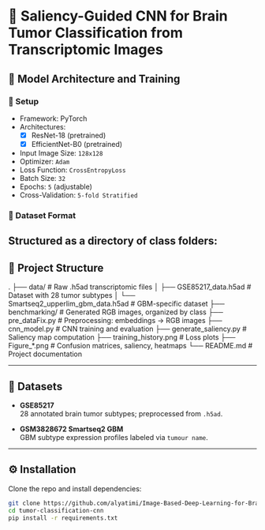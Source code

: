 # 🧠 Saliency-Guided CNN for Brain Tumor Classification from Transcriptomic Images

## 🧠 Model Architecture and Training

### 🔧 Setup
- Framework: PyTorch
- Architectures:
  - [x] ResNet-18 (pretrained)
  - [x] EfficientNet-B0 (pretrained)
- Input Image Size: `128x128`
- Optimizer: `Adam`
- Loss Function: `CrossEntropyLoss`
- Batch Size: `32`
- Epochs: `5` (adjustable)
- Cross-Validation: `5-fold Stratified`

### 📁 Dataset Format
Structured as a directory of class folders:
---

## 📂 Project Structure

.
├── data/ # Raw .h5ad transcriptomic files
│ ├── GSE85217_data.h5ad # Dataset with 28 tumor subtypes
│ └── Smartseq2_upperlim_gbm_data.h5ad # GBM-specific dataset
├── benchmarking/ # Generated RGB images, organized by class
├── pre_dataFix.py # Preprocessing: embeddings → RGB images
├── cnn_model.py # CNN training and evaluation
├── generate_saliency.py # Saliency map computation
├── training_history.png # Loss plots
├── Figure_*.png # Confusion matrices, saliency, heatmaps
└── README.md # Project documentation


---

## 🧬 Datasets

- **GSE85217**  
  28 annotated brain tumor subtypes; preprocessed from `.h5ad`.

- **GSM3828672 Smartseq2 GBM**  
  GBM subtype expression profiles labeled via `tumour name`.

---

## ⚙️ Installation

Clone the repo and install dependencies:

```bash
git clone https://github.com/alyatimi/Image-Based-Deep-Learning-for-Brain-Tumour-Transcriptomics.git
cd tumor-classification-cnn
pip install -r requirements.txt
